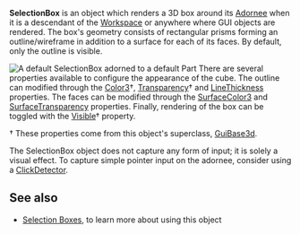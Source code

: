 **SelectionBox** is an object which renders a 3D box around its [Adornee](https://developer.roblox.com/en-us/api-reference/property/PVAdornment/Adornee) when it is a descendant of the [Workspace](https://developer.roblox.com/en-us/api-reference/class/Workspace) or anywhere where GUI objects are rendered. The box's geometry consists of rectangular prisms forming an outline/wireframe in addition to a surface for each of its faces. By default, only the outline is visible.

![A default SelectionBox adorned to a default Part](https://developer.roblox.com/assets/blta4e1984798842acd/SelectionBox.jpg) There are several properties available to configure the appearance of the cube. The outline can modified through the [Color3](https://developer.roblox.com/en-us/api-reference/property/GuiBase3d/Color3)†, [Transparency](https://developer.roblox.com/en-us/api-reference/property/GuiBase3d/Transparency)† and [LineThickness](https://developer.roblox.com/en-us/api-reference/property/SelectionBox/LineThickness) properties. The faces can be modified through the [SurfaceColor3](https://developer.roblox.com/en-us/api-reference/property/SelectionBox/SurfaceColor3) and [SurfaceTransparency](https://developer.roblox.com/en-us/api-reference/property/SelectionBox/SurfaceTransparency) properties. Finally, rendering of the box can be toggled with the [Visible](https://developer.roblox.com/en-us/api-reference/property/GuiBase3d/Visible)† property.

† These properties come from this object's superclass, [GuiBase3d](https://developer.roblox.com/en-us/api-reference/class/GuiBase3d).

The SelectionBox object does not capture any form of input; it is solely a visual effect. To capture simple pointer input on the adornee, consider using a [ClickDetector](https://developer.roblox.com/en-us/api-reference/class/ClickDetector).

See also
--------

*   [Selection Boxes](https://developer.roblox.com/en-us/articles/Selection-Boxes), to learn more about using this object